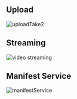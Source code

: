 ## Upload
![uploadTake2](https://github.com/S24-Capstone-Distributed/General-4020/assets/75939187/830ccae4-305a-444a-8c82-d9ceaecb71b3)


## Streaming
![video streaming](https://github.com/S24-Capstone-Distributed/General-4020/assets/75939187/57918d7a-bfd5-4531-821c-6efdeb72e1fb)


## Manifest Service
![manifestService](https://github.com/S24-Capstone-Distributed/General-4020/assets/75939187/b12d373f-2489-4a02-af2a-af6b78d099a9)


